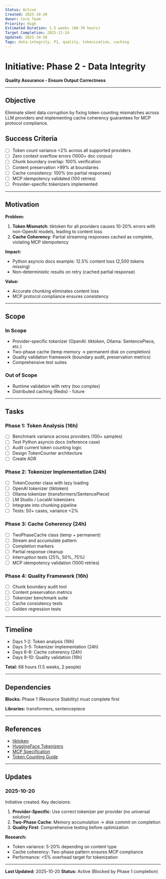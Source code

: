 ```yaml
---
Status: Active
Created: 2025-10-20
Owner: Core Team
Priority: High
Estimated Duration: 1.5 weeks (60-70 hours)
Target Completion: 2025-11-24
Updated: 2025-10-20
Tags: data-integrity, P1, quality, tokenization, caching
---
```


# Initiative: Phase 2 - Data Integrity

**Quality Assurance - Ensure Output Correctness**

---

## Objective

Eliminate silent data corruption by fixing token counting mismatches across LLM providers and implementing cache coherency guarantees for MCP protocol compliance.

## Success Criteria

- [ ] Token count variance <2% across all supported providers
- [ ] Zero context overflow errors (1000+ doc corpus)
- [ ] Chunk boundary overlap: 100% verification
- [ ] Content preservation >99% at boundaries
- [ ] Cache consistency: 100% (no partial responses)
- [ ] MCP idempotency validated (100 retries)
- [ ] Provider-specific tokenizers implemented

---

## Motivation

**Problem:**

1. **Token Mismatch**: tiktoken for all providers causes 10-20% errors with non-OpenAI models, leading to content loss
2. **Cache Coherency**: Partial streaming responses cached as complete, violating MCP idempotency

**Impact:**

- Python asyncio docs example: 12.5% content loss (2,500 tokens missing)
- Non-deterministic results on retry (cached partial response)

**Value:**

- Accurate chunking eliminates content loss
- MCP protocol compliance ensures consistency

---

## Scope

### In Scope

- Provider-specific tokenizer (OpenAI: tiktoken, Ollama: SentencePiece, etc.)
- Two-phase cache (temp memory → permanent disk on completion)
- Quality validation framework (boundary audit, preservation metrics)
- Comprehensive test suites

### Out of Scope

- Runtime validation with retry (too complex)
- Distributed caching (Redis) - future

---

## Tasks

### Phase 1: Token Analysis (16h)

- [ ] Benchmark variance across providers (100+ samples)
- [ ] Test Python asyncio docs (reference case)
- [ ] Audit current token counting logic
- [ ] Design TokenCounter architecture
- [ ] Create ADR

### Phase 2: Tokenizer Implementation (24h)

- [ ] TokenCounter class with lazy loading
- [ ] OpenAI tokenizer (tiktoken)
- [ ] Ollama tokenizer (transformers/SentencePiece)
- [ ] LM Studio / LocalAI tokenizers
- [ ] Integrate into chunking pipeline
- [ ] Tests: 50+ cases, variance <2%

### Phase 3: Cache Coherency (24h)

- [ ] TwoPhaseCache class (temp + permanent)
- [ ] Stream and accumulate pattern
- [ ] Completion markers
- [ ] Partial response cleanup
- [ ] Interruption tests (25%, 50%, 75%)
- [ ] MCP idempotency validation (1000 retries)

### Phase 4: Quality Framework (16h)

- [ ] Chunk boundary audit tool
- [ ] Content preservation metrics
- [ ] Tokenizer benchmark suite
- [ ] Cache consistency tests
- [ ] Golden regression tests

---

## Timeline

- Days 1-2: Token analysis (16h)
- Days 3-5: Tokenizer implementation (24h)
- Days 6-8: Cache coherency (24h)
- Days 9-10: Quality validation (16h)

**Total:** 68 hours (1.5 weeks, 2 people)

---

## Dependencies

**Blocks:** Phase 1 (Resource Stability) must complete first

**Libraries:** transformers, sentencepiece

---

## References

- [tiktoken](https://github.com/openai/tiktoken)
- [HuggingFace Tokenizers](https://huggingface.co/docs/tokenizers/)
- [MCP Specification](https://modelcontextprotocol.io/specification/2025-03-26/core/tools)
- [Token Counting Guide](https://winder.ai/calculating-token-counts-llm-context-windows-practical-guide/)

---

## Updates

### 2025-10-20

Initiative created. Key decisions:

1. **Provider-Specific**: Use correct tokenizer per provider (no universal solution)
2. **Two-Phase Cache**: Memory accumulation → disk commit on completion
3. **Quality First**: Comprehensive testing before optimization

**Research:**

- Token variance: 5-20% depending on content type
- Cache coherency: Two-phase pattern ensures MCP compliance
- Performance: <5% overhead target for tokenization

---

**Last Updated:** 2025-10-20
**Status:** Active (Blocked by Phase 1 completion)
